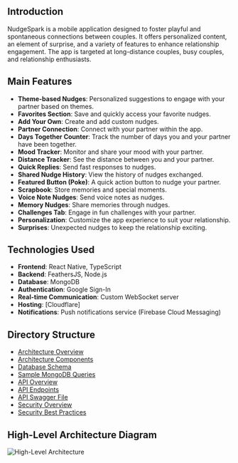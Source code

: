 ## Introduction

NudgeSpark is a mobile application designed to foster playful and spontaneous connections between couples. It offers personalized content, an element of surprise, and a variety of features to enhance relationship engagement. The app is targeted at long-distance couples, busy couples, and relationship enthusiasts.

## Main Features

- **Theme-based Nudges**: Personalized suggestions to engage with your partner based on themes.
- **Favorites Section**: Save and quickly access your favorite nudges.
- **Add Your Own**: Create and add custom nudges.
- **Partner Connection**: Connect with your partner within the app.
- **Days Together Counter**: Track the number of days you and your partner have been together.
- **Mood Tracker**: Monitor and share your mood with your partner.
- **Distance Tracker**: See the distance between you and your partner.
- **Quick Replies**: Send fast responses to nudges.
- **Shared Nudge History**: View the history of nudges exchanged.
- **Featured Button (Poke)**: A quick action button to nudge your partner.
- **Scrapbook**: Store memories and special moments.
- **Voice Note Nudges**: Send voice notes as nudges.
- **Memory Nudges**: Share memories through nudges.
- **Challenges Tab**: Engage in fun challenges with your partner.
- **Personalization**: Customize the app experience to suit your relationship.
- **Surprises**: Unexpected nudges to keep the relationship exciting.

## Technologies Used

- **Frontend**: React Native, TypeScript
- **Backend**: FeathersJS, Node.js
- **Database**: MongoDB
- **Authentication**: Google Sign-In 
- **Real-time Communication**: Custom WebSocket server
- **Hosting**: [Cloudflare]
- **Notifications**: Push notifications service (Firebase Cloud Messaging)

## Directory Structure

- [Architecture Overview](./architecture/overview.md)
- [Architecture Components](./architecture/components.md)
- [Database Schema](./database/schema.md)
- [Sample MongoDB Queries](./database/queries/sample-queries.md)
- [API Overview](./api/overview.md)
- [API Endpoints](./api/endpoints.md)
- [API Swagger File](./api/swagger.yaml)
- [Security Overview](./security/overview.md)
- [Security Best Practices](./security/best-practices.md)

## High-Level Architecture Diagram

![High-Level Architecture](./architecture/diagrams/high-level-architecture.png)

